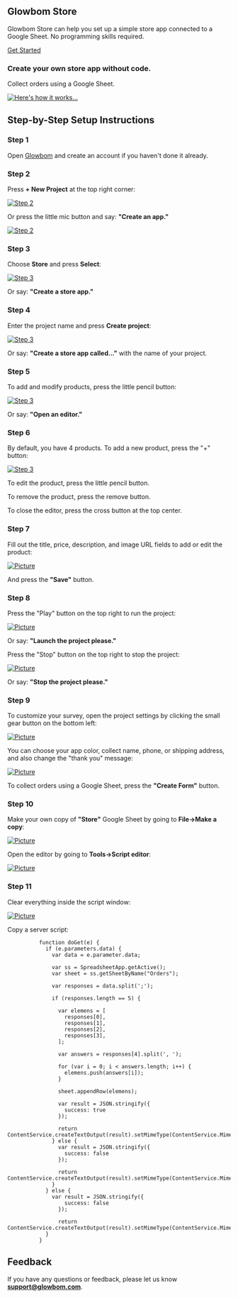 ## Glowbom Store

Glowbom Store can help you set up a simple store app connected to a Google Sheet. No programming skills required.

[Get Started](https://glowbom.com/store/)

### Create your own store app without code.

Collect orders using a Google Sheet.

[![Here's how it works...](https://glowbom.com/store/img/store1.png)](https://glowbom.com/)

## Step-by-Step Setup Instructions

### Step 1

Open [Glowbom](https://glowbom.com/chat/) and create an account if you haven't done it already.

### Step 2

Press **+ New Project** at the top right corner:

[![Step 2](https://glowbom.com/store/img/qstep1.png)](https://glowbom.com/)

Or press the little mic button and say: **"Create an app."**

[![Step 2](https://glowbom.com/store/img/qstep2.png)](https://glowbom.com/)

### Step 3

Choose **Store** and press **Select**:

[![Step 3](https://glowbom.com/store/img/qstep3.png)](https://glowbom.com/)

Or say: **"Create a store app."**

### Step 4

Enter the project name and press **Create project**:

[![Step 3](https://glowbom.com/store/img/qstep4.png)](https://glowbom.com/)

Or say: **"Create a store app called..."** with the name of your project.

### Step 5

To add and modify products, press the little pencil button:

[![Step 3](https://glowbom.com/store/img/qstep5.png)](https://glowbom.com/)

Or say: **"Open an editor."**

### Step 6

By default, you have 4 products. To add a new product, press the "+" button:

[![Step 3](https://glowbom.com/store/img/qstep6.png)](https://glowbom.com/)

To edit the product, press the little pencil button.

To remove the product, press the remove button.

To close the editor, press the cross button at the top center.

### Step 7

Fill out the title, price, description, and image URL fields to add or edit the product:

[![Picture](https://glowbom.com/store/img/qstep7.png)](https://glowbom.com/)

And press the **"Save"** button.

### Step 8

Press the "Play" button on the top right to run the project:

[![Picture](https://glowbom.com/store/img/qstep10.png)](https://glowbom.com/)

Or say: **"Launch the project please."**

Press the "Stop" button on the top right to stop the project:

[![Picture](https://glowbom.com/store/img/qstep10-2.png)](https://glowbom.com/)

Or say: **"Stop the project please."**

### Step 9

To customize your survey, open the project settings by clicking the small gear button on the bottom left:

[![Picture](https://glowbom.com/store/img/qstep8.png)](https://glowbom.com/)

You can choose your app color, collect name, phone, or shipping address, and also change the "thank you" message:

[![Picture](https://glowbom.com/store/img/qstep8-2.png)](https://glowbom.com/)

To collect orders using a Google Sheet, press the **"Create Form"** button.

### Step 10

Make your own copy of **"Store"** Google Sheet by going to **File->Make a copy**:

[![Picture](https://glowbom.com/store/img/qstep12.png)](https://glowbom.com/)

Open the editor by going to **Tools->Script editor**:

[![Picture](https://glowbom.com/store/img/qstep12-2.png)](https://glowbom.com/)

### Step 11

Clear everything inside the script window:

[![Picture](https://glowbom.com/store/img/qstep12-3.png)](https://glowbom.com/)

Copy a server script:

```
          function doGet(e) {
            if (e.parameters.data) {
              var data = e.parameter.data;
              
              var ss = SpreadsheetApp.getActive();
              var sheet = ss.getSheetByName("Orders");
              
              var responses = data.split(';');
              
              if (responses.length == 5) {
              
                var elemens = [
                  responses[0],
                  responses[1],
                  responses[2],
                  responses[3],
                ];
                  
                var answers = responses[4].split(', ');
                  
                for (var i = 0; i < answers.length; i++) {
                  elemens.push(answers[i]);
                }
                  
                sheet.appendRow(elemens);
                  
                var result = JSON.stringify({ 
                  success: true
                });
            
                return ContentService.createTextOutput(result).setMimeType(ContentService.MimeType.JSON);
              } else {
                var result = JSON.stringify({ 
                  success: false
                });
            
                return ContentService.createTextOutput(result).setMimeType(ContentService.MimeType.JSON);
              }
            } else {
              var result = JSON.stringify({ 
                  success: false
                });
            
                return ContentService.createTextOutput(result).setMimeType(ContentService.MimeType.JSON);
            }
          }
```

## Feedback

If you have any questions or feedback, please let us know **support@glowbom.com**.
